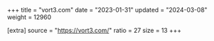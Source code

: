 +++
title = "vort3.com"
date = "2023-01-31"
updated = "2024-03-08"
weight = 12960

[extra]
source = "https://vort3.com/"
ratio = 27
size = 13
+++
